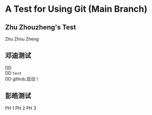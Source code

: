# A Test for Using Git (Main Branch)

## Zhu Zhouzheng's Test

Zhu
Zhou
Zheng

## 邓迪测试
DD <br>
DD ```test```<br>
DD github,启动！<br>

## 彭皓测试
PH 1
PH 2
PH 3